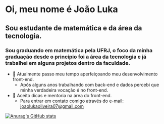 # Oi, meu nome é João Luka
## Sou estudante de matemática e da área da tecnologia.

### Sou graduando em matemática pela UFRJ, o foco da minha graduação desde o princípio foi a área da tecnologia e já trabalhei em alguns projetos dentro da faculdade.


- 🌱 Atualmente passo meu tempo aperfeiçoando meu desenvolvimento front-end.
    - Após alguns anos trabalhando com back-end e dados percebi que minha verdadeira vocação é no front-end. 
- 🤔 Aceito dicas e mentoria na área do front-end.
  - Para entrar em contato comigo através do e-mail: joaolukaoliveira07@gmail.com


[![Anurag's GitHub stats](https://github-readme-stats.vercel.app/api?username=anuraghazra)](https://github.com/jotaelebbk/github-readme-stats)

